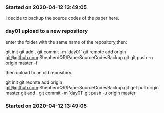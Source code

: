 <!--
 * @Author: Shepherd Qirong
 * @Date: 2020-04-12 13:48:44
 * @Github: https://github.com/ShepherdQR
 * @LastEditors: Shepherd Qirong
 * @LastEditTime: 2020-04-12 14:38:00
 * @Copyright (c) 2019--20xx Shepherd Qirong. All rights reserved.
 -->

### Started on 2020-04-12 13:49:05
I decide to backup the source codes of the paper here.





### day01 upload to a new repository
enter the folder with the same name of the repository,then:

git init
git add .
git commit -m 'day01'
git remote add origin git@github.com:ShepherdQR/PaperSourceCodesBackup.git
git push -u origin master -f

then upload to an old repository:

git init
git reomte add origin git@github.com:ShepherdQR/PaperSourceCodesBackup.git
get pull origin master
git add .
git commit -m 'day01'
git push -u origin master
### Started on 2020-04-12 13:49:05
